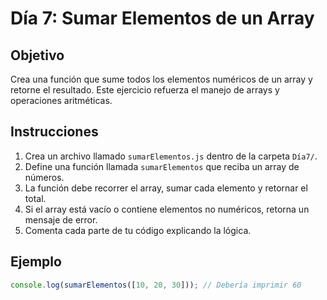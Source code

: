 # Día 7: Sumar Elementos de un Array

## Objetivo  
Crea una función que sume todos los elementos numéricos de un array y retorne el resultado. Este ejercicio refuerza el manejo de arrays y operaciones aritméticas.

## Instrucciones  
1. Crea un archivo llamado `sumarElementos.js` dentro de la carpeta `Día7/`.  
2. Define una función llamada `sumarElementos` que reciba un array de números.  
3. La función debe recorrer el array, sumar cada elemento y retornar el total.  
4. Si el array está vacío o contiene elementos no numéricos, retorna un mensaje de error.  
5. Comenta cada parte de tu código explicando la lógica.

## Ejemplo  
```javascript
console.log(sumarElementos([10, 20, 30])); // Debería imprimir 60
